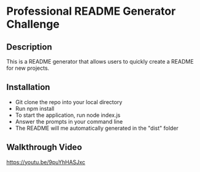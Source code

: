 # Professional README Generator Challenge

## Description
This is a README generator that allows users to quickly create a README for new projects.

## Installation
* Git clone the repo into your local directory
* Run npm install
* To start the application, run node index.js
* Answer the prompts in your command line
* The README will me automatically generated in the "dist" folder

## Walkthrough Video
https://youtu.be/9puYhHASJxc